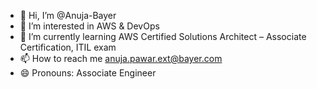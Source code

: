 - 👋 Hi, I’m @Anuja-Bayer
- 👀 I’m interested in AWS & DevOps
- 🌱 I’m currently learning AWS Certified Solutions Architect – Associate Certification, ITIL exam
- 📫 How to reach me anuja.pawar.ext@bayer.com
- 😄 Pronouns: Associate Engineer

<!---
Anuja-Bayer/Anuja-Bayer is a ✨ special ✨ repository because its `README.md` (this file) appears on your GitHub profile.
You can click the Preview link to take a look at your changes.
--->
